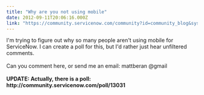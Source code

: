 ```yaml
---
title: "Why are you not using mobile"
date: 2012-09-11T20:06:16.000Z
link: "https://community.servicenow.com/community?id=community_blog&sys_id=90ecaa65dbd0dbc01dcaf3231f9619d8"
---
```

<p>I'm trying to figure out why so many people aren't using mobile for ServiceNow. I can create a poll for this, but I'd rather just hear unfiltered comments.<br /><br />Can you comment here, or send me an email: mattberan @gmail<br /><br /><b>UPDATE: Actually, there is a poll: http://community.servicenow.com/poll/13031</b></p>